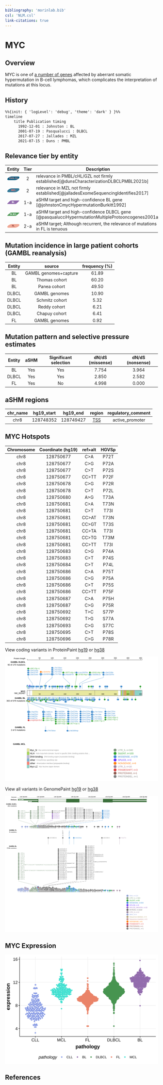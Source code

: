 ```yaml
---
bibliography: 'morinlab.bib'
csl: 'NLM.csl'
link-citations: true
---
```

# MYC

## Overview
MYC is one of [a number of genes](https://github.com/morinlab/LLMPP/wiki/ashm) affected by aberrant somatic hypermutation in B-cell lymphomas, which complicates the interpretation of mutations at this locus.

## History
```mermaid
%%{init: { 'logLevel': 'debug', 'theme': 'dark' } }%%
timeline
    title Publication timing
      1992-12-01 : Johnston : BL
      2001-07-19 : Pasqualucci : DLBCL
      2017-07-27 : Jallades : MZL
      2021-07-15 : Duns : PMBL
```

## Relevance tier by entity

|Entity|Tier|Description                           |
|:------:|:----:|--------------------------------------|
|![PMBL](images/icons/PMBL_tier2.png)|2|relevance in PMBL/cHL/GZL not firmly established[@dunsCharacterizationDLBCLPMBL2021b]|
|![MZL](images/icons/MZL_tier2.png)|2|relevance in MZL not firmly established[@jalladesExomeSequencingIdentifies2017]|
|![BL](images/icons/BL_tier1.png)    |1-a | aSHM target and high-confidence BL gene               [@johnstonCmycHypermutationBurkitt1992]|
|![DLBCL](images/icons/DLBCL_tier1.png) |1-a | aSHM target and high-confidence DLBCL gene            [@pasqualucciHypermutationMultipleProtooncogenes2001a]|
|![FL](images/icons/FL_tier2.png)    |2-a | aSHM target; Although recurrent, the relevance of mutations in FL is tenuous |

## Mutation incidence in large patient cohorts (GAMBL reanalysis)

|Entity|source               |frequency (%)|
|:------:|:---------------------:|:-------------:|
|BL    |GAMBL genomes+capture|61.89        |
|BL    |Thomas cohort        |60.20        |
|BL    |Panea cohort         |49.50        |
|DLBCL |GAMBL genomes        |10.90        |
|DLBCL |Schmitz cohort       | 5.32        |
|DLBCL |Reddy cohort         | 6.21        |
|DLBCL |Chapuy cohort        | 6.41        |
|FL    |GAMBL genomes        | 0.92        |

## Mutation pattern and selective pressure estimates

|Entity|aSHM|Significant selection|dN/dS (missense)|dN/dS (nonsense)|
|:------:|:----:|:---------------------:|:----------------:|:----------------:|
|BL    |Yes |Yes                  |7.754           |3.964           |
|DLBCL |Yes |Yes                  |2.850           |2.582           |
|FL    |Yes |No                   |4.998           |0.000           |

## aSHM regions

|chr_name|hg19_start|hg19_end |region                                                                                     |regulatory_comment|
|:--------:|:----------:|:---------:|:-------------------------------------------------------------------------------------------:|:------------------:|
|chr8    |128748352 |128749427|[TSS](https://genome.ucsc.edu/s/rdmorin/GAMBL%20hg19?position=chr8%3A128748352%2D128749427)|active_promoter   |



## MYC Hotspots

| Chromosome |Coordinate (hg19) | ref>alt | HGVSp | 
 | :---:| :---: | :--: | :---: |
| chr8 | 128750677 | C>A | P72T |
| chr8 | 128750677 | C>G | P72A |
| chr8 | 128750677 | C>T | P72S |
| chr8 | 128750677 | CC>TT | P72F |
| chr8 | 128750678 | C>G | P72R |
| chr8 | 128750678 | C>T | P72L |
| chr8 | 128750680 | A>G | T73A |
| chr8 | 128750681 | C>A | T73N |
| chr8 | 128750681 | C>T | T73I |
| chr8 | 128750681 | CC>AT | T73N |
| chr8 | 128750681 | CC>GT | T73S |
| chr8 | 128750681 | CC>TA | T73I |
| chr8 | 128750681 | CC>TG | T73M |
| chr8 | 128750681 | CC>TT | T73I |
| chr8 | 128750683 | C>G | P74A |
| chr8 | 128750683 | C>T | P74S |
| chr8 | 128750684 | C>T | P74L |
| chr8 | 128750686 | C>A | P75T |
| chr8 | 128750686 | C>G | P75A |
| chr8 | 128750686 | C>T | P75S |
| chr8 | 128750686 | CC>TT | P75F |
| chr8 | 128750687 | C>A | P75H |
| chr8 | 128750687 | C>G | P75R |
| chr8 | 128750692 | T>C | S77P |
| chr8 | 128750692 | T>G | S77A |
| chr8 | 128750693 | C>G | S77C |
| chr8 | 128750695 | C>T | P78S |
| chr8 | 128750696 | C>G | P78R |

View coding variants in ProteinPaint [hg19](https://morinlab.github.io/LLMPP/GAMBL/MYC_protein.html)  or [hg38](https://morinlab.github.io/LLMPP/GAMBL/MYC_protein_hg38.html)

![](images/proteinpaint/MYC_NM_002467.svg)

View all variants in GenomePaint [hg19](https://morinlab.github.io/LLMPP/GAMBL/MYC.html)  or [hg38](https://morinlab.github.io/LLMPP/GAMBL/MYC_hg38.html)

![](images/proteinpaint/MYC.svg)

## MYC Expression

![](images/gene_expression/MYC_by_pathology.svg)

## References

<!-- ORIGIN: johnstonCmycHypermutationBurkitt1992 -->
<!-- DLBCL: pasqualucciHypermutationMultipleProtooncogenes2001a -->
<!-- MZL: jalladesExomeSequencingIdentifies2017 -->
<!-- BL: johnstonCmycHypermutationBurkitt1992 -->
<!-- BL: johnstonCmycHypermutationBurkitt1992 -->
<!-- PMBL: dunsCharacterizationDLBCLPMBL2021b -->
